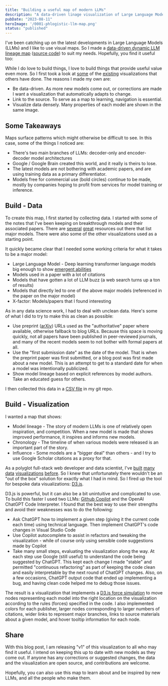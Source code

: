 ```yaml
---
title: "Building a useful map of modern LLMs"
description: "A data-driven linage visualization of Large Language Models, written in an AI-assisted manner using D3.js"
pubDate: "2023-08-11"
heroImage: '/0001-phlogistic-llm-map.png'
status: "published"
---
```


I've been catching up on the latest developments in Large Language Models (LLMs)
and I like to use visual maps.  So I made a 
[data-driven dynamic LLM lineage map](https://phlogisticfugu.github.io/phlogistic-llm-map/)
([source code](https://github.com/phlogisticfugu/phlogistic-llm-map))
to suit my needs.  Hopefully, you find it useful too:

While I do love to build things, I love to build things that provide useful value even more. So I first took a look at
[some](https://arxiv.org/abs/2303.18223) of the
[existing](https://github.com/Mooler0410/LLMsPracticalGuide)
visualizations that others have done.  The reasons I made my own are:

- Be data-driven.  As more new models come out, or corrections are made I want a visualization that automatically adapts to change.
- Link to the source.  To serve as a map to learning, navigation is essential.
- Visualize data densely.  Many properties of each model are shown in the same image.

## Some Takeaways

Maps surface patterns which might otherwise be difficult to see.  In this case, some of the things I noticed are:

- There's two main branches of LLMs: decoder-only and encoder-decoder model architectures
- Google / Google Brain created this world, and it really is theirs to lose.
- The latest models are not bothering with academic papers, and are using training data as a primary differentiator.
- Models free for commercial use (bold circles) continue to be made, mostly by companies hoping to profit from services for model training or inference.

## Build - Data

To create this map, I first started by collecting data.  I started with some of the notes that I've been keeping on
breakthrough models and their associated papers.  There are
[several](https://a16z.com/2023/05/25/ai-canon/#section--6)
[great](https://crfm.stanford.edu/helm/latest/)
resources out there that list major models.  There were also some of the other visualizations used as a starting point.

It quickly became clear that I needed some working criteria for what it takes to be a major model:

- Large Language Model - Deep learning transformer language models big enough to show [emergent abilities](https://arxiv.org/abs/2206.07682)
- Models used in a paper with a lot of citations
- Models that have gotten a lot of LLM buzz (a web search turns up a ton of results)
- Models that directly led to one of the above major models (referenced in the paper on the major model)
- X-factor: Models/papers that I found interesting

As in any data science work, I had to deal with unclean data.  Here's some of what I did to try to make this as clean as possible:

- Use preprint ([arXiv](https://arxiv.org/)) URLs used as the "authoritative" paper where available, otherwise fallback to blog URLs. Because this space is moving quickly, not all papers have been published in peer-reviewed journals, and many of the recent models seem to not bother with formal papers at all.
- Use the "first submission date" as the date of the model.  That is when the preprint paper was first submitted, or a blog post was first made about a new model.  This is an attempt to get to a standard date for when a model was intentionally publicized.
- Show model lineage based on explicit references by model authors.  Take an educated guess for others.

I then collected this data in a [CSV file](https://github.com/phlogisticfugu/phlogistic-llm-map/blob/main/models.csv) in my git repo.

## Build - Visualization

I wanted a map that shows:

- Model lineage - The story of modern LLMs is one of relatively open inspiration, and competition.  When a new model is made that shows improved performance, it inspires and informs new models.
- Chronology - The timeline of when various models were released is an important part of the story.
- Influence - Some models are a "bigger deal" than others - and I try to use Google Scholar citations as a proxy for that.

As a polyglot full-stack web developer and data scientist, I've
[built](https://ggplot2.tidyverse.org/)
[many](https://plotly.com/javascript/)
[data](https://www.highcharts.com/demo)
[visualizations](https://matplotlib.org/)
[before](https://www.chartjs.org/). So I knew that unfortunately there wouldn't be an "out of the box" solution for exactly what I had in mind.  So I
fired up the tool for bespoke data visualizations: [D3.js](https://d3js.org/).

D3.js is powerful, but it can also be a bit unintuitive and complicated to use.  To build this faster
I used two LLMs: [Github Copilot](https://github.com/features/copilot) and the OpenAI ChatGPT Code Interpreter.  I found that the best way to use their strengths
and avoid their weaknesses was to do the following:

- Ask ChatGPT how to implement a given step (giving it the current code each time) using technical language.  Then implement ChatGPT's code changes in Visual Studio Code
- Use Copilot autocomplete to assist in refactors and tweaking the visualization - while of course only using sensible code suggestions made by Copilot
- Take many small steps, evaluating the visualization along the way.  At each step use Google (still useful) to understand the code being suggested by ChatGPT. This kept each change I made "stable" and permitted "continuous refactoring" as part of keeping the code clean and easily interpretable by the next round of ChatGPT changes. Also, on a few occasions, ChatGPT output code that ended up implementing a bug, and having clean code helped me to debug those issues.

The result is a visualization that implements a [D3.js force simulation](https://d3js.org/d3-force/simulation) to move nodes representing each model into the right location on the visualization according to the rules (forces) specified in the code.  I also implemented colors for each publisher, larger nodes corresponding to larger numbers of citations, wider links to
represent major branches, links to source materials about a given model, and hover tooltip information for each node.

## Share

With this blog post, I am releasing "v1" of this visualization to all who may find it useful.  I intend on keeping this up to date with new models as they come out.  If anyone has any
corrections or suggested changes, the data and the visualization are open source, and contributions are welcome.

Hopefully, you can also use this map to learn about and be inspired by new LLMs, and all the people who make them.
